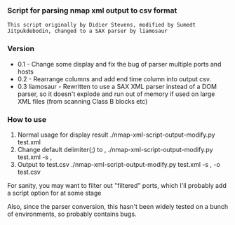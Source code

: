 ### Script for parsing nmap xml output to csv format
	This script originally by Didier Stevens, modified by Sumedt Jitpukdebodin, changed to a SAX parser by liamosaur
### Version
- 0.1
		- Change some display and fix the bug of parser multiple ports and hosts
- 0.2
		- Rearrange columns and add end time column into output csv.
- 0.3 liamosaur
		- Rewritten to use a SAX XML parser instead of a DOM parser, so it doesn't explode and run out of memory if used on large XML files (from scanning Class B blocks etc)

### How to use
1. Normal usage for display result
./nmap-xml-script-output-modify.py test.xml
2. Change default delimiter(;) to ,
./nmap-xml-script-output-modify.py test.xml -s ,
3. Output to test.csv
./nmap-xml-script-output-modify.py test.xml -s , -o test.csv

For sanity, you may want to filter out "filtered" ports, which I'll probably add a script option for at some stage

Also, since the parser conversion, this hasn't been widely tested on a bunch of environments, so probably contains bugs. 
